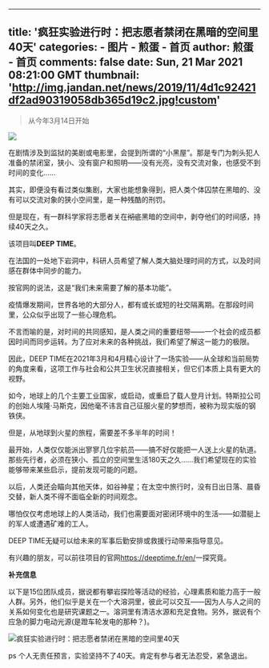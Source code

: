 
---
title: '疯狂实验进行时：把志愿者禁闭在黑暗的空间里40天'
categories: 
    - 图片
    - 煎蛋 - 首页
author: 煎蛋 - 首页
comments: false
date: Sun, 21 Mar 2021 08:21:00 GMT
thumbnail: 'http://img.jandan.net/news/2019/11/4d1c92421df2ad90319058db365d19c2.jpg!custom'
---

<div>   
<blockquote><p>从今年3月14日开始</p></blockquote><img src="http://img.jandan.net/news/2019/11/4d1c92421df2ad90319058db365d19c2.jpg!custom" referrerpolicy="no-referrer"><p>在剧情涉及到监狱的美剧或电影里，会提到所谓的“小黑屋”。那是专门为刺头犯人准备的禁闭室，狭小、没有窗户和照明——没有光亮，没有交流对象，也感受不到时间的变化……</p>
<p>其实，即便没有看过类似集剧，大家也能想象得到，把人类个体囚禁在黑暗的、没有可以交流对象的狭小空间里，是一种残酷的刑罚。</p>
<p>但是现在，有一群科学家将志愿者关在<del datetime="2021-03-22T07:41:14+00:00">彻底</del>黑暗的空间中，剥夺他们的时间感，持续40天之久。</p>
<p>该项目叫<strong>DEEP TIME</strong>。</p>
<p>在法国的一处地下岩洞中，科研人员希望了解人类大脑处理时间的方式，以及时间感在群体中同步的能力。</p>
<p>按官网的说法，这是“我们未来需要了解的基本功能”。</p>
<p>疫情爆发期间，世界各地的大部分人，都有或长或短的社交隔离期。在那段时间里，公众似乎出现了一些心理危机。</p>
<p>不言而喻的是，对时间的共同感知，是人类之间的重要纽带——一个社会的成员都因时间而同步运转。为了应对未来的各种挑战，我们希望了解这一能力的极限。</p>
<p>因此，DEEP TIME在2021年3月和4月精心设计了一场实验——从全球和当前局势的角度来看，这项工作与社会和公共卫生状况直接相关，但它们本质上具有更大的视野。</p>
<p>如今，地球上的几个主要工业国家，或启动，或重启了载人登月计划。特斯拉公司的创始人埃隆·马斯克，因他毫不讳言自己征服火星的梦想而，被称为现实版的钢铁侠。</p>
<p>但是，从地球到火星的旅程，需要差不多半年的时间！</p>
<p>最开始，人类仅仅能派出寥寥几位宇航员——搞不好仅能把一人送上火星的轨道。那些先行者，必须在狭小、孤立的空间里生活180天之久……我们希望现在的实验能够带来某些启示，提前发现可能的问题。</p>
<p>以后，人类还会瞄向其他天体，如谷神星；在太空中旅行时，没有日出日落、晨昏交替，新人类不得不面临全新的时间观念。</p>
<p>哪怕仅仅考虑地球上的人类活动，我们也需要面对密闭环境中的生活——如潜艇上的军人或遭遇矿难的工人。</p>
<p>DEEP TIME无疑可以给未来的军事后勤安排或救援行动带来指导意见。</p>
<p>有兴趣的朋友，可以前往项目的官网<a href="https://deeptime.fr/en/">https://deeptime.fr/en/</a>一探究竟。</p>
<p><strong>补充信息</strong></p>
<p>以下是15位团队成员，据说都有攀岩探险等活动的经验，心理素质和能力高于一般人群。另外，他们似乎是关在一个大溶洞里，彼此可以交互——因为人与人之间的关系如何变化也是研究课题之一。溶洞里有清洁水源和充足食物。另外，据说有个应急的脚力电动光源(是蹬车轮发电的那种？)。</p>
<p><img src="http://wx4.sinaimg.cn/mw690/9880df42ly1goqam5icujj20ks0pvn1p.jpg" alt="疯狂实验进行时：把志愿者禁闭在黑暗的空间里40天" referrerpolicy="no-referrer"></p>
<p>ps 个人无责任预言，实验坚持不了40天。肯定有参与者无法忍受，紧急退出。</p>  
</div>
            
